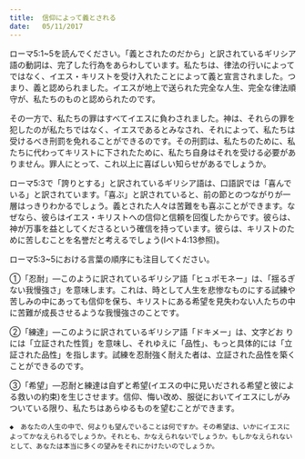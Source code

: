 ```yaml
---
title:  信仰によって義とされる
date:   05/11/2017
---
```


ローマ5:1~5を読んでください。「義とされたのだから」と訳されているギリシア語の動詞は、完了した行為をあらわしています。私たちは、律法の行いによってではなく、イエス・キリストを受け入れたことによって義と宣言されました。つまり、義と認められました。イエスが地上で送られた完全な人生、完全な律法順守が、私たちのものと認められたのです。

その一方で、私たちの罪はすべてイエスに負わされました。神は、それらの罪を犯したのが私たちではなく、イエスであるとみなされ、それによって、私たちは受けるべき刑罰を免れることができるのです。その刑罰は、私たちのために、私たちに代わってキリストに下されたために、私たち自身はそれを受ける必要がありません。罪人にとって、これ以上に喜ばしい知らせがあるでしょうか。

ローマ5:3で「誇りとする」と訳されているギリシア語は、口語訳では「喜んでいる」と訳されています。「喜ぶ」と訳されていると、前の節とのつながりが一層はっきりわかるでしょう。義とされた人々は苦難をも喜ぶことができます。なぜなら、彼らはイエス・キリストへの信仰と信頼を回復したからです。彼らは、神が万事を益としてくださるという確信を持っています。彼らは、キリストのために苦しむことを名誉だと考えるでしょう(Iペト4:13参照)。

ローマ5:3~5における言葉の順序にも注目してください。

①「忍耐」―このように訳されているギリシア語「ヒュポモネー」は、「揺るぎない我慢強さ」を意味します。これは、時として人生を悲惨なものにする試練や苦しみの中にあっても信仰を保ち、キリストにある希望を見失わない人たちの中に苦難が成長させるような我慢強さのことです。

②「練達」―このように訳されているギリシア語「ドキメー」は、文字どお
りには「立証された性質」を意味し、それゆえに「品性」、もっと具体的には「立証された品性」を指します。試練を忍耐強く耐えた者は、立証された品性を築くことができるのです。

③「希望」―忍耐と練達は自ずと希望(イエスの中に見いだされる希望と彼による救いの約束)を生じさせます。信仰、悔い改め、服従においてイエスにしがみついている限り、私たちはあらゆるものを望むことができます。

`◆　あなたの人生の中で、何よりも望んでいることは何ですか。その希望は、いかにイエスによってかなえられるでしょうか。それとも、かなえられないでしょうか。もしかなえられないとして、あなたは本当に多くの望みをそれにかけたいのでしょうか。`
